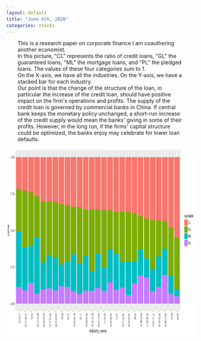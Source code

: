 ```yaml
---
layout: default
title: "June 6th, 2020"
categories: stocks
---
```


<div style="margin-left:30px;margin-right:30px;">
This is a research paper on corporate finance I am coauthering another economist. 
<br>
In this picture, "CL" represents the ratio of credit loans, "GL" the guaranteed loans, "ML" the mortgage loans, and "PL" the pledged loans. The values of these four categories sum to 1.
<br>
On the X-axis, we have all the industries. On the Y-axis, we have a stacked bar for each industry.
<br>
Our point is that the change of the structure of the loan, in particular the increase of the credit loan, should have positive impact on the firm's operations and profits. The supply of the credit loan is governed by commercial banks in China. If central bank keeps the monetary policy unchanged, a short-run increase of the credit supply would mean the banks' giving in some of their profits. However, in the long run, if the firms' capital structure could be optimized, the banks enjoy may celebrate for lower loan defaults.
</div>

<p align="center">
  <img width="860" height="500" src="https://github.com/brbisheng/brbisheng.github.io/blob/master/assets/pictures/plot_zoom_png.png?raw=true">
</p>
